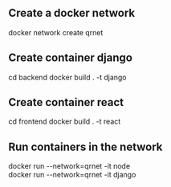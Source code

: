 ## Create a docker network
docker network create qrnet

## Create container django
cd backend
docker build . -t django 
## Create container react
cd frontend
docker build . -t react

## Run containers in the network
docker run --network=qrnet -it node   
docker run --network=qrnet -it django   
